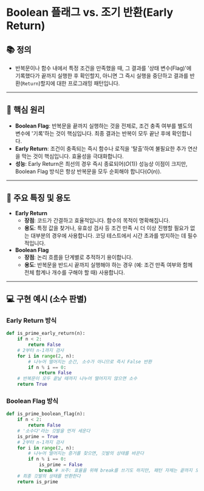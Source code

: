 # Boolean 플래그 vs. 조기 반환(Early Return)

## 📚 정의
- 반복문이나 함수 내에서 특정 조건을 만족했을 때, 그 결과를 '상태 변수(Flag)'에 기록했다가 끝까지 실행한 후 확인할지, 아니면 그 즉시 실행을 중단하고 결과를 반환(`Return`)할지에 대한 프로그래밍 패턴입니다.

---

## 🔑 핵심 원리
- **Boolean Flag**: 반복문을 끝까지 실행하는 것을 전제로, 조건 충족 여부를 별도의 변수에 '기록'하는 것이 핵심입니다. 최종 결과는 반복이 모두 끝난 후에 확인합니다.
- **Early Return**: 조건이 충족되는 즉시 함수나 로직을 '탈출'하여 불필요한 추가 연산을 막는 것이 핵심입니다. 효율성을 극대화합니다.
- **성능**: Early Return은 최선의 경우 즉시 종료되어($O(1)$) 성능상 이점이 크지만, Boolean Flag 방식은 항상 반복문을 모두 순회해야 합니다($O(n)$).

---

## 📝 주요 특징 및 용도
- **Early Return**
    - **장점**: 코드가 간결하고 효율적입니다. 함수의 목적이 명확해집니다.
    - **용도**: 특정 값을 찾거나, 유효성 검사 등 조건 만족 시 더 이상 진행할 필요가 없는 대부분의 경우에 사용합니다. 코딩 테스트에서 시간 초과를 방지하는 데 필수적입니다.
- **Boolean Flag**
    - **장점**: 논리 흐름을 단계별로 추적하기 용이합니다.
    - **용도**: 반복문을 반드시 끝까지 실행해야 하는 경우 (예: 조건 만족 여부와 함께 전체 합계나 개수를 구해야 할 때) 사용합니다.

---

## 💻 구현 예시 (소수 판별)

### Early Return 방식
```python
def is_prime_early_return(n):
    if n < 2:
        return False
    # 2부터 n-1까지 검사
    for i in range(2, n):
        # 나누어 떨어지는 순간, 소수가 아니므로 즉시 False 반환
        if n % i == 0:
            return False
    # 반복문이 모두 끝날 때까지 나누어 떨어지지 않으면 소수
    return True
```

### Boolean Flag 방식
```python
def is_prime_boolean_flag(n):
    if n < 2:
        return False
    # '소수다'라는 깃발을 먼저 세운다
    is_prime = True
    # 2부터 n-1까지 검사
    for i in range(2, n):
        # 나누어 떨어지는 증거를 찾으면, 깃발의 상태를 바꾼다
        if n % i == 0:
            is_prime = False
            break # ※주: 효율을 위해 break를 쓰기도 하지만, 패턴 자체는 끝까지 도는 것을 가정함
    # 최종 깃발의 상태를 반환한다
    return is_prime
```